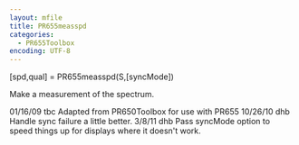 ```yaml
---
layout: mfile
title: PR655measspd
categories:
  - PR655Toolbox
encoding: UTF-8
---
```


[spd,qual] = PR655measspd(S,[syncMode])

Make a measurement of the spectrum.

01/16/09    tbc   Adapted from PR650Toolbox for use with PR655
10/26/10    dhb   Handle sync failure a little better.
3/8/11      dhb  Pass syncMode option to speed things up for displays where it doesn't work.